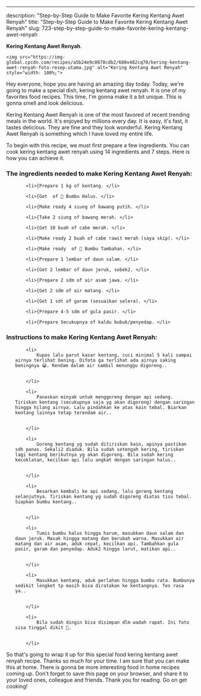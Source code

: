 ---
description: "Step-by-Step Guide to Make Favorite Kering Kentang Awet Renyah"
title: "Step-by-Step Guide to Make Favorite Kering Kentang Awet Renyah"
slug: 723-step-by-step-guide-to-make-favorite-kering-kentang-awet-renyah

<p>
	<strong>Kering Kentang Awet Renyah</strong>. 
	
</p>
<p>
	
	<img src="https://img-global.cpcdn.com/recipes/a5b24e9c0878cdb2/680x482cq70/kering-kentang-awet-renyah-foto-resep-utama.jpg" alt="Kering Kentang Awet Renyah" style="width: 100%;">
	
	
</p>
<p>
	Hey everyone, hope you are having an amazing day today. Today, we're going to make a special dish, kering kentang awet renyah. It is one of my favorites food recipes. This time, I'm gonna make it a bit unique. This is gonna smell and look delicious.
</p>
	
<p>
	
</p>
<p>
	Kering Kentang Awet Renyah is one of the most favored of recent trending meals in the world. It's enjoyed by millions every day. It is easy, it's fast, it tastes delicious. They are fine and they look wonderful. Kering Kentang Awet Renyah is something which I have loved my entire life.
</p>

<p>
To begin with this recipe, we must first prepare a few ingredients. You can cook kering kentang awet renyah using 14 ingredients and 7 steps. Here is how you can achieve it.
</p>

<h3>The ingredients needed to make Kering Kentang Awet Renyah:</h3>

<ol>
	
		<li>{Prepare 1 kg of kentang. </li>
	
		<li>{Get  of 🍁 Bumbu Halus. </li>
	
		<li>{Make ready 4 siung of bawang putih. </li>
	
		<li>{Take 2 siung of bawang merah. </li>
	
		<li>{Get 10 buah of cabe merah. </li>
	
		<li>{Make ready 2 buah of cabe rawit merah (saya skip). </li>
	
		<li>{Make ready  of 🍁 Bumbu Tambahan. </li>
	
		<li>{Prepare 1 lembar of daun salam. </li>
	
		<li>{Get 2 lembar of daun jeruk, sobek2. </li>
	
		<li>{Prepare 2 sdm of air asam jawa. </li>
	
		<li>{Get 2 sdm of air matang. </li>
	
		<li>{Get 1 sdt of garam (sesuaikan selera). </li>
	
		<li>{Prepare 4-5 sdm of gula pasir. </li>
	
		<li>{Prepare Secukupnya of kaldu bubuk/penyedap. </li>
	
</ol>
<p>
	
</p>

<h3>Instructions to make Kering Kentang Awet Renyah:</h3>

<ol>
	
		<li>
			Kupas lalu parut kasar kentang, cuci minimal 5 kali sampai airnya terlihat bening. Difoto ga terlihat ada airnya saking beningnya 😀. Rendam dalam air sambil menunggu digoreng..
			
			
		</li>
	
		<li>
			Panaskan minyak untuk menggoreng dengan api sedang. Tiriskan kentang (secukupnya saja yg akan digoreng) dengan saringan hingga hilang airnya. Lalu pindahkan ke atas kain tebal. Biarkan kentang lainnya tetap terendam air..
			
			
		</li>
	
		<li>
			Goreng kentang yg sudah ditiriskan kain, apinya pastikan sdh panas. Sekali2 diaduk. Bila sudah setengah kering, tiriskan lagi kentang berikutnya yg akan digoreng. Bila sudah kering kecoklatan, kecilkan api lalu angkat dengan saringan halus..
			
			
		</li>
	
		<li>
			Besarkan kembali ke api sedang, lalu goreng kentang selanjutnya. Tiriskan kentang yg sudah digoreng diatas tisu tebal. Siapkan bumbu kentang..
			
			
		</li>
	
		<li>
			Tumis bumbu halus hingga harum, masukkan daun salam dan daun jeruk. Masak hingga matang dan berubah warna. Masukkan air matang dan air asam, aduk cepat, kecilkan api. Tambahkan gula pasir, garam dan penyedap. Aduk2 hingga larut, matikan api..
			
			
		</li>
	
		<li>
			Masukkan kentang, aduk perlahan hingga bumbu rata. Bumbunya sedikit lengket tp masih bisa diratakan ke kentangnya. Tes rasa ya..
			
			
		</li>
	
		<li>
			Bila sudah dingin bisa disimpan dlm wadah rapat. Ini foto sisa tinggal dikit 🤭.
			
			
		</li>
	
</ol>

<p>
	
</p>

<p>
	So that's going to wrap it up for this special food kering kentang awet renyah recipe. Thanks so much for your time. I am sure that you can make this at home. There is gonna be more interesting food in home recipes coming up. Don't forget to save this page on your browser, and share it to your loved ones, colleague and friends. Thank you for reading. Go on get cooking!
</p>
